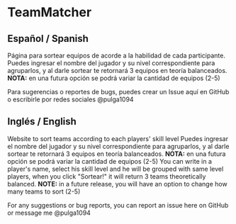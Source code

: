 # TeamMatcher
## Español / Spanish
Página para sortear equipos de acorde a la habilidad de cada participante.
Puedes ingresar el nombre del jugador y su nivel correspondiente para agruparlos, y al darle sortear te retornará 3 equipos en teoría balanceados. **NOTA:** en una futura opción se podrá variar la cantidad de equipos (2-5)

Para sugerencias o reportes de bugs, puedes crear un Issue aquí en GitHub o escribirle por redes sociales @pulga1094

## Inglés / English
Website to sort teams according to each players' skill level 
Puedes ingresar el nombre del jugador y su nivel correspondiente para agruparlos, y al darle sortear te retornará 3 equipos en teoría balanceados. **NOTA:** en una futura opción se podrá variar la cantidad de equipos (2-5)
You can write in a player's name, select his skill level and he will be grouped with same level players, when you click "Sortear!" it will return 3 teams theoretically balanced. **NOTE:** in a future release, you will have an option to change how many teams to sort (2-5)

For any suggestions or bug reports, you can report an issue here on GitHub or message me @pulga1094
